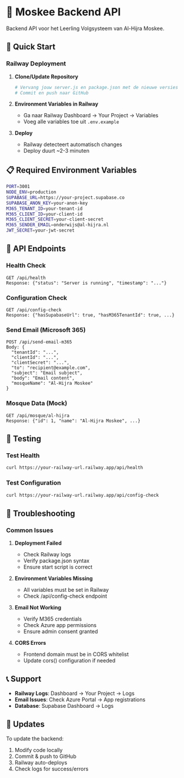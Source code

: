 # 🕌 Moskee Backend API

Backend API voor het Leerling Volgsysteem van Al-Hijra Moskee.

## 🚀 Quick Start

### Railway Deployment

1. **Clone/Update Repository**
   ```bash
   # Vervang jouw server.js en package.json met de nieuwe versies
   # Commit en push naar GitHub
   ```

2. **Environment Variables in Railway**
   - Ga naar Railway Dashboard → Your Project → Variables
   - Voeg alle variables toe uit `.env.example`
   
3. **Deploy**
   - Railway detecteert automatisch changes
   - Deploy duurt ~2-3 minuten

## 📋 Required Environment Variables

```bash
PORT=3001
NODE_ENV=production
SUPABASE_URL=https://your-project.supabase.co
SUPABASE_ANON_KEY=your-anon-key
M365_TENANT_ID=your-tenant-id
M365_CLIENT_ID=your-client-id  
M365_CLIENT_SECRET=your-client-secret
M365_SENDER_EMAIL=onderwijs@al-hijra.nl
JWT_SECRET=your-jwt-secret
```

## 🔗 API Endpoints

### Health Check
```
GET /api/health
Response: {"status": "Server is running", "timestamp": "..."}
```

### Configuration Check
```
GET /api/config-check
Response: {"hasSupabaseUrl": true, "hasM365TenantId": true, ...}
```

### Send Email (Microsoft 365)
```
POST /api/send-email-m365
Body: {
  "tenantId": "...",
  "clientId": "...", 
  "clientSecret": "...",
  "to": "recipient@example.com",
  "subject": "Email subject",
  "body": "Email content",
  "mosqueName": "Al-Hijra Moskee"
}
```

### Mosque Data (Mock)
```
GET /api/mosque/al-hijra
Response: {"id": 1, "name": "Al-Hijra Moskee", ...}
```

## 🧪 Testing

### Test Health
```bash
curl https://your-railway-url.railway.app/api/health
```

### Test Configuration  
```bash
curl https://your-railway-url.railway.app/api/config-check
```

## 🔧 Troubleshooting

### Common Issues

1. **Deployment Failed**
   - Check Railway logs
   - Verify package.json syntax
   - Ensure start script is correct

2. **Environment Variables Missing**
   - All variables must be set in Railway
   - Check /api/config-check endpoint

3. **Email Not Working**
   - Verify M365 credentials
   - Check Azure app permissions
   - Ensure admin consent granted

4. **CORS Errors**
   - Frontend domain must be in CORS whitelist
   - Update cors() configuration if needed

## 📞 Support

- **Railway Logs**: Dashboard → Your Project → Logs
- **Email Issues**: Check Azure Portal → App registrations
- **Database**: Supabase Dashboard → Logs

## 🔄 Updates

To update the backend:
1. Modify code locally
2. Commit & push to GitHub
3. Railway auto-deploys
4. Check logs for success/errors